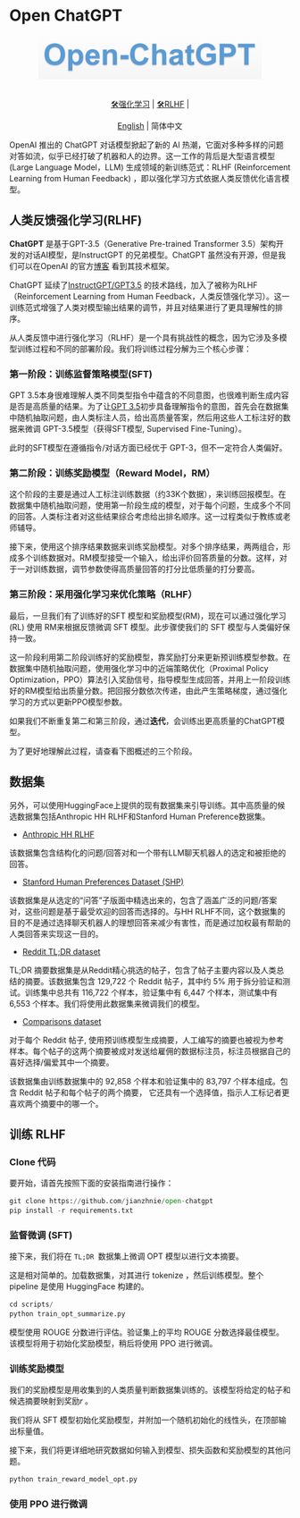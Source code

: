 # Open ChatGPT

<div align="center">
  <img src="assets/logo.png" width="400"/>
<div>&nbsp;</div>

[🛠️强化学习](https://jianzhnie.github.io/machine-learning-wiki/#/deep-rl/) |
[🛠️RLHF](https://jianzhnie.github.io/machine-learning-wiki/#/deep-rl/papers/RLHF) |


</div>

<div align="center">

[English](README.md) | 简体中文
</div>


OpenAI 推出的 ChatGPT 对话模型掀起了新的 AI 热潮，它面对多种多样的问题对答如流，似乎已经打破了机器和人的边界。这一工作的背后是大型语言模型 (Large Language Model，LLM) 生成领域的新训练范式：RLHF (Reinforcement Learning from Human Feedback) ，即以强化学习方式依据人类反馈优化语言模型。

## 人类反馈强化学习(RLHF)

**ChatGPT** 是基于GPT-3.5（Generative Pre-trained Transformer 3.5）架构开发的对话AI模型，是InstructGPT 的兄弟模型。ChatGPT 虽然没有开源，但是我们可以在OpenAI  的官方[博客](https://openai.com/blog/chatgpt) 看到其技术框架。

ChatGPT  延续了[InstructGPT/GPT3.5](https://arxiv.org/abs/2203.02155) 的技术路线，加入了被称为RLHF（Reinforcement Learning from Human Feedback，人类反馈强化学习）。这一训练范式增强了人类对模型输出结果的调节，并且对结果进行了更具理解性的排序。

从人类反馈中进行强化学习（RLHF）是一个具有挑战性的概念，因为它涉及多模型训练过程和不同的部署阶段。我们将训练过程分解为三个核心步骤：

### 第一阶段：训练监督策略模型(SFT)

GPT 3.5本身很难理解人类不同类型指令中蕴含的不同意图，也很难判断生成内容是否是高质量的结果。为了让[GPT 3.5](https://arxiv.org/abs/2203.02155)初步具备理解指令的意图，首先会在数据集中随机抽取问题，由人类标注人员，给出高质量答案，然后用这些人工标注好的数据来微调 GPT-3.5模型（获得SFT模型, Supervised Fine-Tuning）。

此时的SFT模型在遵循指令/对话方面已经优于 GPT-3，但不一定符合人类偏好。

### 第二阶段：训练奖励模型（Reward Model，RM）

这个阶段的主要是通过人工标注训练数据（约33K个数据），来训练回报模型。在数据集中随机抽取问题，使用第一阶段生成的模型，对于每个问题，生成多个不同的回答。人类标注者对这些结果综合考虑给出排名顺序。这一过程类似于教练或老师辅导。

接下来，使用这个排序结果数据来训练奖励模型。对多个排序结果，两两组合，形成多个训练数据对。RM模型接受一个输入，给出评价回答质量的分数。这样，对于一对训练数据，调节参数使得高质量回答的打分比低质量的打分要高。

### 第三阶段：采用强化学习来优化策略（RLHF）

最后，一旦我们有了训练好的SFT 模型和奖励模型(RM)，现在可以通过强化学习(RL) 使用 RM来根据反馈微调 SFT 模型。此步骤使我们的 SFT 模型与人类偏好保持一致。

这一阶段利用第二阶段训练好的奖励模型，靠奖励打分来更新预训练模型参数。在数据集中随机抽取问题，使用强化学习中的近端策略优化（Proximal Policy Optimization，PPO）算法引入奖励信号，指导模型生成回答，并用上一阶段训练好的RM模型给出质量分数。把回报分数依次传递，由此产生策略梯度，通过强化学习的方式以更新PPO模型参数。

如果我们不断重复第二和第三阶段，通过**迭代**，会训练出更高质量的ChatGPT模型。

为了更好地理解此过程，请查看下图概述的三个阶段。

## 数据集

另外，可以使用HuggingFace上提供的现有数据集来引导训练。其中高质量的候选数据集包括Anthropic HH RLHF和Stanford Human Preference数据集。

- [Anthropic HH RLHF](https://huggingface.co/datasets/Anthropic/hh-rlhf) 

该数据集包含结构化的问题/回答对和一个带有LLM聊天机器人的选定和被拒绝的回答。

- [Stanford Human Preferences Dataset (SHP)](https://huggingface.co/datasets/stanfordnlp/SHP) 

该数据集是从选定的“问答”子版面中精选出来的，包含了涵盖广泛的问题/答案对，这些问题是基于最受欢迎的回答而选择的。与HH RLHF不同，这个数据集的目的不是通过选择聊天机器人的理想回答来减少有害性，而是通过加权最有帮助的人类回答来实现这一目的。

- [Reddit TL;DR dataset](https://huggingface.co/datasets/CarperAI/openai_summarize_tldr)

TL;DR 摘要数据集是从Reddit精心挑选的帖子，包含了帖子主要内容以及人类总结的摘要。该数据集包含 129,722 个 Reddit 帖子，其中约 5% 用于拆分验证和测试。训练集中总共有 116,722 个样本，验证集中有 6,447 个样本，测试集中有 6,553 个样本。我们将使用此数据集来微调我们的模型。

- [Comparisons dataset](https://huggingface.co/datasets/CarperAI/openai_summarize_comparisons)

对于每个 Reddit 帖子, 使用预训练模型生成摘要，人工编写的摘要也被视为参考样本。每个帖子的这两个摘要被成对发送给雇佣的数据标注员，标注员根据自己的喜好选择/偏爱其中一个摘要。

该数据集由训练数据集中的 92,858 个样本和验证集中的 83,797 个样本组成。包含 Reddit 帖子和每个帖子的两个摘要， 它还具有一个选择值，指示人工标记者更喜欢两个摘要中的哪一个。



## 训练 RLHF

### Clone 代码

要开始，请首先按照下面的安装指南进行操作：

```python
git clone https://github.com/jianzhnie/open-chatgpt
pip install -r requirements.txt
```

### 监督微调 (SFT)

接下来，我们将在 `TL;DR `数据集上微调 OPT 模型以进行文本摘要。

这是相对简单的。加载数据集，对其进行 tokenize ，然后训练模型。整个 pipeline 是使用 HuggingFace 构建的。

```python
cd scripts/
python train_opt_summarize.py
```

模型使用 ROUGE 分数进行评估。验证集上的平均 ROUGE 分数选择最佳模型。该模型将用于初始化奖励模型，稍后将使用 PPO 进行微调。

### 训练奖励模型

我们的奖励模型是用收集到的人类质量判断数据集训练的。该模型将给定的帖子和候选摘要映射到奖励*r* 。

我们将从 SFT 模型初始化奖励模型，并附加一个随机初始化的线性头，在顶部输出标量值。

接下来，我们将更详细地研究数据如何输入到模型、损失函数和奖励模型的其他问题。

```python
python train_reward_model_opt.py
```

### 使用 PPO 进行微调

```python

```